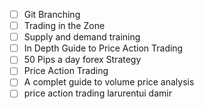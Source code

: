 

 - [ ]  Git Branching 
 - [ ] Trading in the Zone
 - [ ] Supply and demand training 
 - [ ] In Depth Guide to Price Action Trading 
 - [ ] 50 Pips a day forex Strategy 
 - [ ] Price Action Trading
 - [ ] A complet guide to volume price analysis 
 - [ ] price action trading larurentui damir 